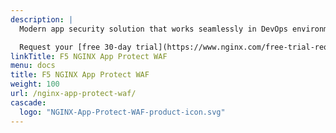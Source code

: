 ```yaml
---
description: |
  Modern app security solution that works seamlessly in DevOps environments.

  Request your [free 30-day trial](https://www.nginx.com/free-trial-request/) today.
linkTitle: F5 NGINX App Protect WAF
menu: docs
title: F5 NGINX App Protect WAF
weight: 100
url: /nginx-app-protect-waf/
cascade:
  logo: "NGINX-App-Protect-WAF-product-icon.svg"
---
```

